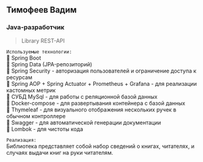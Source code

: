 ## Тимофеев Вадим  

### Java-разработчик  

>  Library REST-API  

`Используемые технологии:`  
📌 Spring Boot  
📌 Spring Data (JPA-репозиторий)  
📌 Spring Security - авторизация пользователей и ограничение доступа к ресурсам  
📌 Spring AOP + Spring Actuator + Prometheus + Grafana - для реализации кастомных метрик  
📌 СУБД MySql - для работы с реляционной базой данных  
📌 Docker-compose - для развертывания контейнера с базой данных   
📌 Thymeleaf - для визуального отображения нескольких ручек в обычном контроллере    
📌 Swagger - для автоматической генерации документации   
📌 Lombok - для чистоты кода   

`Реализация:`   
Библиотека представляет собой набор сведений о книгах, читателях, и случаях выдачи книг на руки читателям.     



